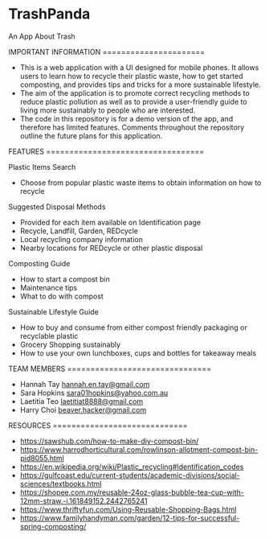# TrashPanda
An App About Trash

IMPORTANT INFORMATION ======================

 - This is a web application with a UI designed for mobile phones. It allows users to learn how to recycle their plastic waste, how to get started composting, and provides tips and tricks for a more sustainable lifestyle. 
 - The aim of the application is to promote correct recycling methods to reduce plastic pollution as well as to provide a user-friendly guide to living more sustainably to people who are interested.
 - The code in this repository is for a demo version of the app, and therefore has limited features. Comments throughout the repository outline the future plans for this application.

FEATURES ==================================

Plastic Items Search
 - Choose from popular plastic waste items to obtain information on how to recycle

Suggested Disposal Methods
 - Provided for each item available on Identification page
 - Recycle, Landfill, Garden, REDcycle
 - Local recycling company information
 - Nearby locations for REDcycle or other plastic disposal

Composting Guide
 - How to start a compost bin 
 - Maintenance tips
 - What to do with compost

Sustainable Lifestyle Guide
 - How to buy and consume from either compost friendly packaging or recyclable plastic 
 - Grocery Shopping sustainably
 - How to use your own lunchboxes, cups and bottles for takeaway meals

TEAM MEMBERS ===============================

- Hannah Tay hannah.en.tay@gmail.com
- Sara Hopkins sara01hopkins@yahoo.com.au
- Laetitia Teo laetitiat8888@gmail.com 
- Harry Choi beaver.hacker@gmail.com

RESOURCES =============================
 - https://sawshub.com/how-to-make-diy-compost-bin/
 - https://www.harrodhorticultural.com/rowlinson-allotment-compost-bin-pid8055.html
 - https://en.wikipedia.org/wiki/Plastic_recycling#Identification_codes
 - https://gulfcoast.edu/current-students/academic-divisions/social-sciences/textbooks.html
 - https://shopee.com.my/reusable-24oz-glass-bubble-tea-cup-with-12mm-straw.-i.161849152.2442765241
 - https://www.thriftyfun.com/Using-Reusable-Shopping-Bags.html
 - https://www.familyhandyman.com/garden/12-tips-for-successful-spring-composting/
